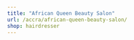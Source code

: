```yaml
---
title: "African Queen Beauty Salon"
url: /accra/african-queen-beauty-salon/
shop: hairdresser
---
```


